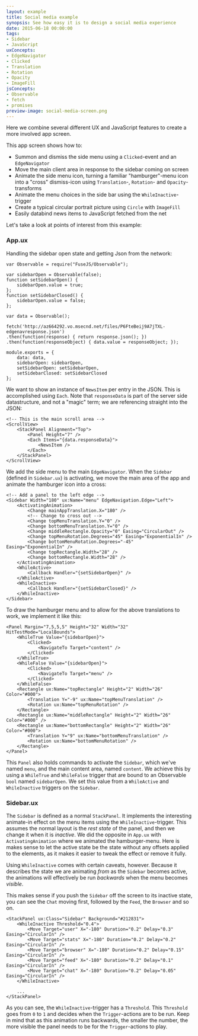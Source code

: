 ```yaml
---
layout: example
title: Social media example
synopsis: See how easy it is to design a social media experience
date: 2015-06-18 00:00:00
tags:
- Sidebar
- JavaScript
uxConcepts:
- EdgeNavigator
- Clicked
- Translation
- Rotation
- Opacity
- ImageFill
jsConcepts:
- Observable
- fetch
- promises
preview-image: social-media-screen.png
---
```

Here we combine several different UX and JavaScript features to create a more involved app screen.

This app screen shows how to:

- Summon and dismiss the side menu using a `Clicked`-event and an `EdgeNavigator`
- Move the main client area in response to the sidebar coming on screen
- Animate the side menu icon, turning a familiar "hamburger"-menu icon into a "cross" dismiss-icon using `Translation`-, `Rotation`- and `Opacity`-transforms
- Animate the menu choices in the side bar using the `WhileInactive`-trigger
- Create a typical circular portrait picture using `Circle` with `ImageFill`
- Easily databind news items to JavaScript fetched from the net

Let's take a look at points of interest from this example:

### App.ux

Handling the sidebar open state and getting Json from the network:

<!-- snippet-begin:code/MyApp.ux:FetchingJson -->

```
var Observable = require("FuseJS/Observable");

var sidebarOpen = Observable(false);
function setSidebarOpen() {
    sidebarOpen.value = true;
};
function setSidebarClosed() {
    sidebarOpen.value = false;
};

var data = Observable();

fetch('http://az664292.vo.msecnd.net/files/P6FteBeij9A7jTXL-edgenavresponse.json')
.then(function(response) { return response.json(); })
.then(function(responseObject) { data.value = responseObject; });

module.exports = {
    data: data,
    sidebarOpen: sidebarOpen,
    setSidebarOpen: setSidebarOpen,
    setSidebarClosed: setSidebarClosed
};
```

<!-- snippet-end -->

We want to show an instance of `NewsItem` per entry in the JSON. This is accomplished using `Each`. Note that `responseData` is part of the server side datastructure, and not a "magic" term; we are referencing straight into the JSON:

<!-- snippet-begin:code/MyApp.ux:MainScrollArea -->

```
<!-- This is the main scroll area -->
<ScrollView>
    <StackPanel Alignment="Top">
        <Panel Height="7" />
        <Each Items="{data.responseData}">
            <NewsItem />
        </Each>
    </StackPanel>
</ScrollView>
```

<!-- snippet-end -->

We add the side menu to the main `EdgeNavigator`. When the `Sidebar` (defined in `Sidebar.ux`) is activating, we move the main area of the app and animate the hamburger icon into a cross:

<!-- snippet-begin:code/MyApp.ux:AddAPanel -->

```
<!-- Add a panel to the left edge -->
<Sidebar Width="180" ux:Name="menu" EdgeNavigation.Edge="Left">
    <ActivatingAnimation>
        <Change mainAppTranslation.X="180" />
        <!-- Change to cross out -->
        <Change topMenuTranslation.Y="0" />
        <Change bottomMenuTranslation.Y="0" />
        <Change middleRectangle.Opacity="0" Easing="CircularOut" />
        <Change topMenuRotation.Degrees="45" Easing="ExponentialIn" />
        <Change bottomMenuRotation.Degrees="-45" Easing="ExponentialIn" />
        <Change topRectangle.Width="28" />
        <Change bottomRectangle.Width="28" />
    </ActivatingAnimation>
    <WhileActive>
        <Callback Handler="{setSidebarOpen}" />
    </WhileActive>
    <WhileInactive>
        <Callback Handler="{setSidebarClosed}" />
    </WhileInactive>
</Sidebar>
```

<!-- snippet-end -->

To draw the hamburger menu and to allow for the above translations to work, we implement it like this:

<!-- snippet-begin:code/MyApp.ux:TheHamburger -->

```
<Panel Margin="7,5,5,5" Height="32" Width="32" HitTestMode="LocalBounds">
    <WhileTrue Value="{sidebarOpen}">
        <Clicked>
            <NavigateTo Target="content" />
        </Clicked>
    </WhileTrue>
    <WhileFalse Value="{sidebarOpen}">
        <Clicked>
            <NavigateTo Target="menu" />
        </Clicked>
    </WhileFalse>
    <Rectangle ux:Name="topRectangle" Height="2" Width="26" Color="#000">
        <Translation Y="-9" ux:Name="topMenuTranslation" />
        <Rotation ux:Name="topMenuRotation" />
    </Rectangle>
    <Rectangle ux:Name="middleRectangle" Height="2" Width="26" Color="#000" />
    <Rectangle ux:Name="bottomRectangle" Height="2" Width="26" Color="#000">
        <Translation Y="9" ux:Name="bottomMenuTranslation" />
        <Rotation ux:Name="bottomMenuRotation" />
    </Rectangle>
</Panel>
```

<!-- snippet-end -->

This `Panel` also holds commands to activate the `Sidebar`, which we've named `menu`, and the main content area, named `content`. We achieve this by using a `WhileTrue` and `WhileFalse` trigger that are bound to an Observable `bool` named `sidebarOpen`. We set this value from a `WhileActive` and `WhileInactive` triggers on the `Sidebar`.

### Sidebar.ux

The `Sidebar` is defined as a normal `StackPanel`. It implements the interesting animate-in effect on the menu items using the `WhileInactive`-trigger. This assumes the normal layout is the _rest state_ of the panel, and then we change it when it is _inactive_. We did the opposite in `App.ux` with `ActivatingAnimation` where we animated the hamburger-menu. Here is makes sense to let the active state be the state without any offsets applied to the elements, as it makes it easier to tweak the effect or remove it fully.

Using `WhileInactive` comes with certain caveats, however. Because it describes the state we are animating _from_ as the `Sidebar` becomes active, the animations will effectively be run _backwards_ when the menu becomes _visible_.

This makes sense if you push the `Sidebar` off the screen to its inactive state, you can see the `Chat` moving first, followed by the `Feed`, the `Browser` and so on.

<!-- snippet-begin:code/Sidebar.ux:TheSidebar -->

```
<StackPanel ux:Class="Sidebar" Background="#212831">
    <WhileInactive Threshold="0.4">
        <Move Target="user" X="-180" Duration="0.2" Delay="0.3" Easing="CircularIn" />
        <Move Target="stats" X="-180" Duration="0.2" Delay="0.2" Easing="CircularIn" />
        <Move Target="browser" X="-180" Duration="0.2" Delay="0.15" Easing="CircularIn" />
        <Move Target="feed" X="-180" Duration="0.2" Delay="0.1" Easing="CircularIn" />
        <Move Target="chat" X="-180" Duration="0.2" Delay="0.05" Easing="CircularIn" />
    </WhileInactive>

    ...
</StackPanel>
```

<!-- snippet-end -->

As you can see, the `WhileInactive`-trigger has a `Threshold`. This `Threshold` goes from `0` to `1` and decides when the `Trigger`-actions are to be run. Keep in mind that as this animation runs backwards, the smaller the number, the more visible the panel needs to be for the `Trigger`-actions to play.
